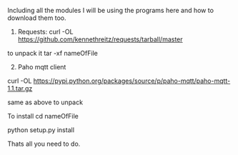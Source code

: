  Including all the modules I will be using the programs here and how to download them too.


1. Requests: 
 curl -OL https://github.com/kennethreitz/requests/tarball/master
 
to unpack it tar -xf nameOfFile


2. Paho mqtt client 

curl -OL https://pypi.python.org/packages/source/p/paho-mqtt/paho-mqtt-1.1.tar.gz

same as above to unpack


To install cd nameOfFile

python setup.py install 




Thats all you need to do.
 
